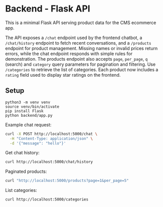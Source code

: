 # Backend - Flask API

This is a minimal Flask API serving product data for the CMS ecommerce app.

The API exposes a `/chat` endpoint used by the frontend chatbot, a `/chat/history` endpoint to fetch recent conversations, and a `/products` endpoint for product management. Missing names or invalid prices return errors, while the chat endpoint responds with simple rules for demonstration. The products endpoint also accepts `page`, `per_page`, `q` (search) and `category` query parameters for pagination and filtering. Use `/categories` to retrieve the list of categories.
Each product now includes a `rating` field used to display star ratings on the frontend.

## Setup

```
python3 -m venv venv
source venv/bin/activate
pip install Flask
python backend/app.py
```


Example chat request:
```bash
curl -X POST http://localhost:5000/chat \
  -H "Content-Type: application/json" \
  -d '{"message": "hello"}'
```

Get chat history:
```bash
curl http://localhost:5000/chat/history
```

Paginated products:
```bash
curl "http://localhost:5000/products?page=1&per_page=5"
```

List categories:
```bash
curl http://localhost:5000/categories
```
